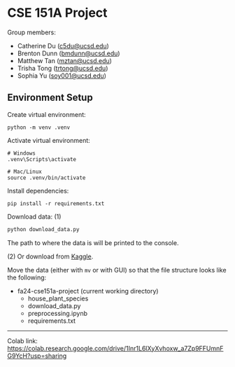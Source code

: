 # CSE 151A Project


Group members:
- Catherine Du (c5du@ucsd.edu)
- Brenton Dunn (bmdunn@ucsd.edu)
- Matthew Tan (mztan@ucsd.edu)
- Trisha Tong (trtong@ucsd.edu)
- Sophia Yu (soy001@ucsd.edu)

## Environment Setup

Create virtual environment:
```
python -m venv .venv
```

Activate virtual environment:
```
# Windows
.venv\Scripts\activate

# Mac/Linux
source .venv/bin/activate
```

Install dependencies:
```
pip install -r requirements.txt
```

Download data:
(1)
```python
python download_data.py
```
The path to where the data is will be printed to the console. 


(2) Or download from [Kaggle](https://www.kaggle.com/datasets/kacpergregorowicz/house-plant-species).


Move the data (either with `mv` or with GUI) so that the file structure looks like the following:
- fa24-cse151a-project (current working directory)
  - house_plant_species
  - download_data.py
  - preprocessing.ipynb
  - requirements.txt


<hr>


Colab link: https://colab.research.google.com/drive/1Inr1L6lXyXvhoxw_a7Zp9FFUmnFG9YcH?usp=sharing
